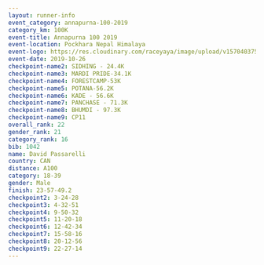 ```yaml
---
layout: runner-info 
event_category: annapurna-100-2019 
category_km: 100K 
event-title: Annapurna 100 2019 
event-location: Pockhara Nepal Himalaya 
event-logo: https://res.cloudinary.com/raceyaya/image/upload/v1570403752/logo/annapurna-100_kbwug4.jpg 
event-date: 2019-10-26 
checkpoint-name2: SIDHING - 24.4K 
checkpoint-name3: MARDI PRIDE-34.1K 
checkpoint-name4: FORESTCAMP-53K 
checkpoint-name5: POTANA-56.2K 
checkpoint-name6: KADE - 56.6K 
checkpoint-name7: PANCHASE - 71.3K 
checkpoint-name8: BHUMDI - 97.3K 
checkpoint-name9: CP11 
overall_rank: 22
gender_rank: 21
category_rank: 16
bib: 1042
name: David Passarelli
country: CAN
distance: A100
category: 18-39
gender: Male
finish: 23-57-49.2
checkpoint2: 3-24-28
checkpoint3: 4-32-51
checkpoint4: 9-50-32
checkpoint5: 11-20-18
checkpoint6: 12-42-34
checkpoint7: 15-58-16
checkpoint8: 20-12-56
checkpoint9: 22-27-14
---
```

